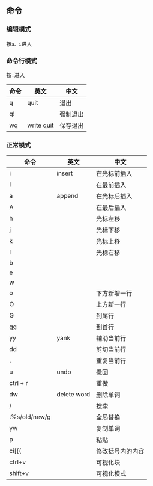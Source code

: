 ## 命令

### 编辑模式

按`a、i`进入

### 命令行模式

按`:`进入

| 命令 | 英文       | 中文     |
| ---- | ---------- | -------- |
| q    | quit       | 退出     |
| q!   |            | 强制退出 |
| wq   | write quit | 保存退出 |

### 正常模式

| 命令          | 英文        | 中文             |
| ------------- | ----------- | ---------------- |
| i             | insert      | 在光标前插入     |
| I             |             | 在最前插入       |
| a             | append      | 在光标后插入     |
| A             |             | 在最后插入       |
| h             |             | 光标左移         |
| j             |             | 光标下移         |
| k             |             | 光标上移         |
| l             |             | 光标右移         |
| b             |             |                  |
| e             |             |                  |
| w             |             |                  |
| o             |             | 下方新增一行     |
| O             |             | 上方新一行       |
| G             |             | 到尾行           |
| gg            |             | 到首行           |
| yy            | yank        | 辅助当前行       |
| dd            |             | 剪切当前行       |
| .             |             | 重复当前行       |
| u             | undo        | 撤回             |
| ctrl + r      |             | 重做             |
| dw            | delete word | 删除单词         |
| /             |             | 搜索             |
| :%s/old/new/g |             | 全局替换         |
| yw            |             | 复制单词         |
| p             |             | 粘贴             |
| ci[{(         |             | 修改括号内的内容 |
| ctrl+v        |             | 可视化块         |
| shift+v       |             | 可视化模式       |


